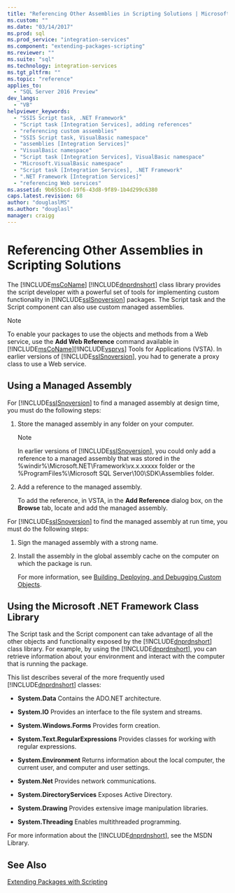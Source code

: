 ```yaml
---
title: "Referencing Other Assemblies in Scripting Solutions | Microsoft Docs"
ms.custom: ""
ms.date: "03/14/2017"
ms.prod: sql
ms.prod_service: "integration-services"
ms.component: "extending-packages-scripting"
ms.reviewer: ""
ms.suite: "sql"
ms.technology: integration-services
ms.tgt_pltfrm: ""
ms.topic: "reference"
applies_to: 
  - "SQL Server 2016 Preview"
dev_langs: 
  - "VB"
helpviewer_keywords: 
  - "SSIS Script task, .NET Framework"
  - "Script task [Integration Services], adding references"
  - "referencing custom assemblies"
  - "SSIS Script task, VisualBasic namespace"
  - "assemblies [Integration Services]"
  - "VisualBasic namespace"
  - "Script task [Integration Services], VisualBasic namespace"
  - "Microsoft.VisualBasic namespace"
  - "Script task [Integration Services], .NET Framework"
  - ".NET Framework [Integration Services]"
  - "referencing Web services"
ms.assetid: 9b655bcd-19f6-43d8-9f89-1b4d299c6380
caps.latest.revision: 68
author: "douglaslMS"
ms.author: "douglasl"
manager: craigg
---
```

# Referencing Other Assemblies in Scripting Solutions
  The [!INCLUDE[msCoName](../../includes/msconame-md.md)] [!INCLUDE[dnprdnshort](../../includes/dnprdnshort-md.md)] class library provides the script developer with a powerful set of tools for implementing custom functionality in [!INCLUDE[ssISnoversion](../../includes/ssisnoversion-md.md)] packages. The Script task and the Script component can also use custom managed assemblies.  
  
> [!NOTE]  
>  To enable your packages to use the objects and methods from a Web service, use the **Add Web Reference** command available in [!INCLUDE[msCoName](../../includes/msconame-md.md)][!INCLUDE[vsprvs](../../includes/vsprvs-md.md)] Tools for Applications (VSTA). In earlier versions of [!INCLUDE[ssISnoversion](../../includes/ssisnoversion-md.md)], you had to generate a proxy class to use a Web service.  
  
## Using a Managed Assembly  
 For [!INCLUDE[ssISnoversion](../../includes/ssisnoversion-md.md)] to find a managed assembly at design time, you must do the following steps:  
  
1.  Store the managed assembly in any folder on your computer.  
  
    > [!NOTE]  
    >  In earlier versions of [!INCLUDE[ssISnoversion](../../includes/ssisnoversion-md.md)], you could only add a reference to a managed assembly that was stored in the %windir%\Microsoft.NET\Framework\vx.x.xxxxx folder or the %ProgramFiles%\Microsoft SQL Server\100\SDK\Assemblies folder.  
  
2.  Add a reference to the managed assembly.  
  
     To add the reference, in VSTA, in the **Add Reference** dialog box, on the **Browse** tab, locate and add the managed assembly.  
  
 For [!INCLUDE[ssISnoversion](../../includes/ssisnoversion-md.md)] to find the managed assembly at run time, you must do the following steps:  
  
1.  Sign the managed assembly with a strong name.  
  
2.  Install the assembly in the global assembly cache on the computer on which the package is run.  
  
     For more information, see [Building, Deploying, and Debugging Custom Objects](../../integration-services/extending-packages-custom-objects/building-deploying-and-debugging-custom-objects.md).  
  
## Using the Microsoft .NET Framework Class Library  
 The Script task and the Script component can take advantage of all the other objects and functionality exposed by the [!INCLUDE[dnprdnshort](../../includes/dnprdnshort-md.md)] class library. For example, by using the [!INCLUDE[dnprdnshort](../../includes/dnprdnshort-md.md)], you can retrieve information about your environment and interact with the computer that is running the package.  
  
 This list describes several of the more frequently used [!INCLUDE[dnprdnshort](../../includes/dnprdnshort-md.md)] classes:  
  
-   **System.Data** Contains the ADO.NET architecture.  
  
-   **System.IO** Provides an interface to the file system and streams.  
  
-   **System.Windows.Forms** Provides form creation.  
  
-   **System.Text.RegularExpressions** Provides classes for working with regular expressions.  
  
-   **System.Environment** Returns information about the local computer, the current user, and computer and user settings.  
  
-   **System.Net** Provides network communications.  
  
-   **System.DirectoryServices** Exposes Active Directory.  
  
-   **System.Drawing** Provides extensive image manipulation libraries.  
  
-   **System.Threading** Enables multithreaded programming.  
  
 For more information about the [!INCLUDE[dnprdnshort](../../includes/dnprdnshort-md.md)], see the MSDN Library.  
  
## See Also  
 [Extending Packages with Scripting](../../integration-services/extending-packages-scripting/extending-packages-with-scripting.md)  
  
  
